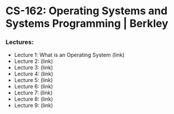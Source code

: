 # CS-162: Operating Systems and Systems Programming | Berkley

### Lectures:
- Lecture 1: What is an Operating System (link)
- Lecture 2: (link)
- Lecture 3: (link)
- Lecture 4: (link)
- Lecture 5: (link)
- Lecture 6: (link)
- Lecture 7: (link)
- Lecture 8: (link)
- Lecture 9: (link)
